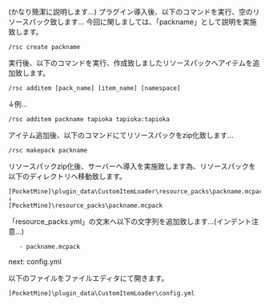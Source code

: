 (かなり簡潔に説明します...)
プラグイン導入後、以下のコマンドを実行、空のリソースパック致します...
今回に関しましては、「packname」として説明を実施致します。
```
/rsc create packname
```
実行後、以下のコマンドを実行、作成致しましたリソースパックへアイテムを追加致します。
```
/rsc additem [pack_name] [item_name] [namespace]
```
↓例...
```
/rsc additem packname tapioka tapioka:tapioka
```
アイテム追加後、以下のコマンドにてリソースパックをzip化致します...
```
/rsc makepack packname
```
リソースパックzip化後、サーバーへ導入を実施致します為、リソースパックを以下のディレクトリへ移動致します。
```
[PocketMine]\plugin_data\CustomItemLoader\resource_packs\packname.mcpack
↓
[PocketMine]\resource_packs\packname.mcpack
```

「resource_packs.yml」の文末へ以下の文字列を追加致します...(インデント注意...)
```
   - packname.mcpack
```
next: config.yml

以下のファイルをファイルエディタにて開きます。
```
[PocketMine]\plugin_data\CustomItemLoader\config.yml
```
